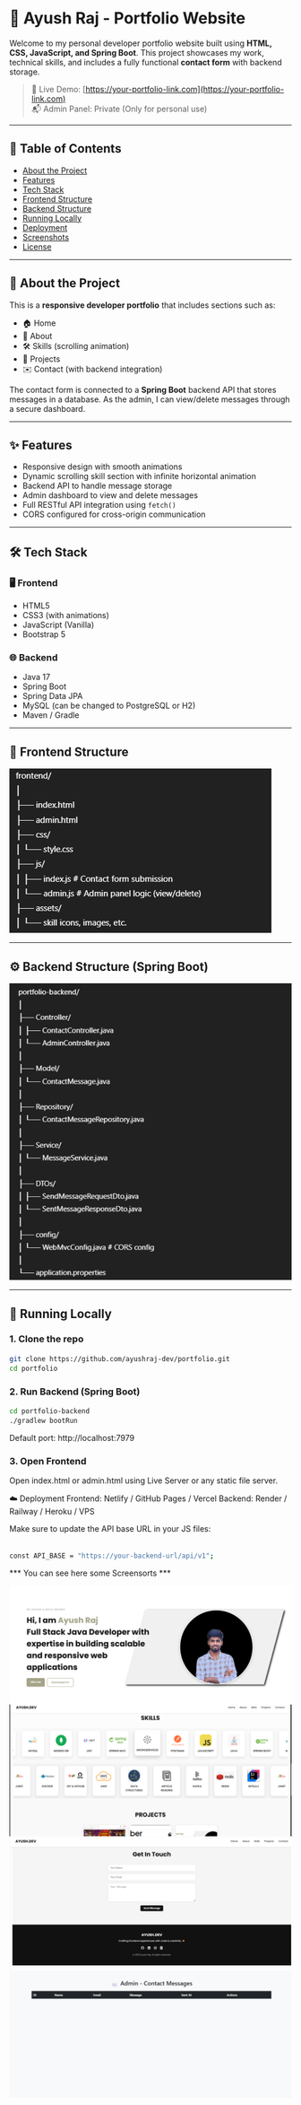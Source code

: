 # 💼 Ayush Raj - Portfolio Website

Welcome to my personal developer portfolio website built using **HTML, CSS, JavaScript, and Spring Boot**. This project showcases my work, technical skills, and includes a fully functional **contact form** with backend storage.

> 🔗 Live Demo: [https://your-portfolio-link.com](https://your-portfolio-link.com)  
> 📬 Admin Panel: Private (Only for personal use)  

---

## 🧾 Table of Contents

- [About the Project](#about-the-project)
- [Features](#features)
- [Tech Stack](#tech-stack)
- [Frontend Structure](#frontend-structure)
- [Backend Structure](#backend-structure)
- [Running Locally](#running-locally)
- [Deployment](#deployment)
- [Screenshots](#screenshots)
- [License](#license)

---

## 📌 About the Project

This is a **responsive developer portfolio** that includes sections such as:

- 🏠 Home  
- 👤 About  
- 🛠️ Skills (scrolling animation)  
- 📂 Projects  
- ✉️ Contact (with backend integration)

The contact form is connected to a **Spring Boot** backend API that stores messages in a database. As the admin, I can view/delete messages through a secure dashboard.

---

## ✨ Features

- Responsive design with smooth animations  
- Dynamic scrolling skill section with infinite horizontal animation  
- Backend API to handle message storage  
- Admin dashboard to view and delete messages  
- Full RESTful API integration using `fetch()`  
- CORS configured for cross-origin communication  

---

## 🛠️ Tech Stack

### 🖥️ Frontend
- HTML5
- CSS3 (with animations)
- JavaScript (Vanilla)
- Bootstrap 5

### 🌐 Backend
- Java 17
- Spring Boot
- Spring Data JPA
- MySQL (can be changed to PostgreSQL or H2)
- Maven / Gradle

---

## 🧩 Frontend Structure

![here the structure ](https://github.com/ayushraj9725/Presonal-Portfolio/blob/master/ayush-porfolio/frontendstu.png)

---

## ⚙️ Backend Structure (Spring Boot)

![here the structure ](https://github.com/ayushraj9725/Presonal-Portfolio/blob/master/ayush-porfolio/backendstu.png)


---

## 🚀 Running Locally

### 1. Clone the repo

```bash
git clone https://github.com/ayushraj-dev/portfolio.git
cd portfolio

```

### 2. Run Backend (Spring Boot)

```bash
cd portfolio-backend
./gradlew bootRun
```

Default port: http://localhost:7979

### 3. Open Frontend
Open index.html or admin.html using Live Server or any static file server.

☁️ Deployment
Frontend: Netlify / GitHub Pages / Vercel
Backend: Render / Railway / Heroku / VPS

Make sure to update the API base URL in your JS files:

```bash

const API_BASE = "https://your-backend-url/api/v1";

```
*** You can see here some Screensorts ***

![portfolio](https://github.com/ayushraj9725/Presonal-Portfolio/blob/master/ayush-porfolio/portfolio.png)
![Skill Banner](https://github.com/ayushraj9725/Presonal-Portfolio/blob/master/ayush-porfolio/skillbanner.png)
![Form Banner](https://github.com/ayushraj9725/Presonal-Portfolio/blob/master/ayush-porfolio/formbanner.png)
![Admin Banner](https://github.com/ayushraj9725/Presonal-Portfolio/blob/master/ayush-porfolio/adminbanner.png)




